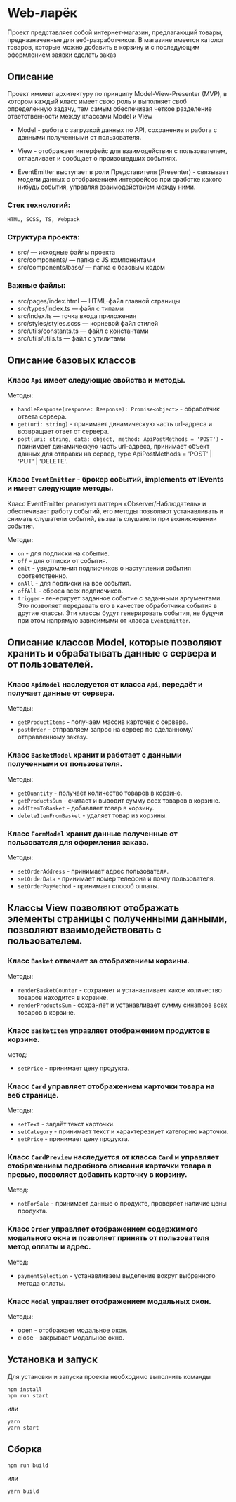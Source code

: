 # Web-ларёк
Проект представляет собой интернет-магазин, предлагающий товары, предназначенные для веб-разработчиков. В магазине имеется католог товаров, которые можно добавить в корзину и с последующим оформлением заявки сделать заказ

## Описание

Проект иммеет архитектуру по принципу Model-View-Presenter (MVP), в котором каждый класс имеет свою роль и выполняет своб определенную задачу, тем самым обеспечивая четкое разделение ответственности между классами Model и View

- Model - работа с загрузкой данных по API, сохранение и работа с данными полученными от пользователя.

- View - отображает интерфейс для взаимодействия с пользователем, отлавливает и сообщает о произошедших событиях.

- EventEmitter выступает в роли Представителя (Presenter) - связывает модели данных с отображением интерфейсов при сработке какого нибудь события, управляя взаимодействием между ними.

### Стек технологий:
    HTML, SCSS, TS, Webpack

### Структура проекта:
- src/ — исходные файлы проекта
- src/components/ — папка с JS компонентами
- src/components/base/ — папка с базовым кодом

### Важные файлы:
- src/pages/index.html — HTML-файл главной страницы
- src/types/index.ts — файл с типами
- src/index.ts — точка входа приложения
- src/styles/styles.scss — корневой файл стилей
- src/utils/constants.ts — файл с константами
- src/utils/utils.ts — файл с утилитами

## Описание базовых классов

### Класс `Api` имеет следующие свойства и методы.

Методы:
- `handleResponse(response: Response): Promise<object>` - обработчик ответа сервера.
- `get(uri: string)` - принимает динамическую часть url-адреса и возвращает ответ от сервера.
- `post(uri: string, data: object, method: ApiPostMethods = 'POST')` - принимает динамическую часть url-адреса, принимает объект данных для отправки на сервер, type ApiPostMethods = 'POST' | 'PUT' | 'DELETE'.

### Класс `EventEmitter` - брокер событий, implements от IEvents и имеет следующие методы.

Класс EventEmitter реализует паттерн «Observer/Наблюдатель» и обеспечивает работу событий, его методы позволяют устанавливать и снимать слушатели событий, вызвать слушатели при возникновении события.

Методы:
- `on` - для подписки на событие.
- `off` - для отписки от события.
- `emit` - уведомления подписчиков о наступлении события соответственно.
- `onAll` - для подписки на все события.
- `offAll` - сброса всех подписчиков.
- `trigger` - генерирует заданное событие с заданными аргументами. Это позволяет передавать его в качестве обработчика события в другие классы. Эти классы будут генерировать события, не будучи при этом напрямую зависимыми от класса `EventEmitter`.

## Описание классов Model, которые позволяют хранить и обрабатывать данные с сервера и от пользователей.

### Класс `ApiModel` наследуется от класса `Api`, передаёт и получает данные от сервера.

Методы:
- `getProductItems` - получаем массив карточек с сервера.
- `postOrder` - отправляем запрос на сервер по сделанному/отправленному заказу.

### Класс `BasketModel` хранит и работает с данными полученными от пользователя.

Методы:
- `getQuantity` - получает количество товаров в корзине.
- `getProductsSum` - считает и выводит сумму всех товаров в корзине.
- `addItemToBasket` - добавляет товар в корзину.
- `deleteItemFromBasket` - удаляет товар из корзины.


### Класс `FormModel` хранит данные полученные от пользователя для оформления заказа.

Методы:
- `setOrderAddress` - принимает адрес пользователя.
- `setOrderData` - принимает номер телефона и почту пользователя.
- `setOrderPayMethod` - принимает способ оплаты.

## Классы View позволяют отображать элементы страницы с полученными данными, позволяют взаимодействовать с пользователем.

### Класс `Basket` отвечает за отображением корзины.

Методы:
- `renderBasketCounter` - сохраняет и устанавливает какое количество товаров находится в корзине.
- `renderProductsSum` - сохраняет и устанавливает сумму синапсов всех товаров в корзине.

### Класс `BasketItem` управляет отображением продуктов в корзине.

метод:
- `setPrice` - принимает цену продукта.

### Класс `Card` управляет отображением карточки товара на веб странице.

Методы:
- `setText` - задаёт текст карточки.
- `setCategory` - принимает текст и характерезиует категорию карточки.
- `setPrice` - принимает цену продукта.

### Класс `CardPreview` наследуется от класса `Card` и управляет отображением подробного описания карточки товара в превью, позволяет добавить карточку в корзину.

Метод:
- `notForSale` - принимает данные о продукте, проверяет наличие цены продукта.

### Класс `Order` управляет отображением содержимого модального окна и позволяет принять от пользователя метод оплаты и адрес.

Метод:
- `paymentSelection` - устанавливаем выделение вокруг выбранного метода оплаты.

### Класс `Modal` управляет отображением модальных окон.

Методы:
- open - отображает модальное окон.
- close - закрывает модальное окно.


## Установка и запуск
Для установки и запуска проекта необходимо выполнить команды

```
npm install
npm run start
```

или

```
yarn
yarn start
```
## Сборка

```
npm run build
```

или

```
yarn build
```
